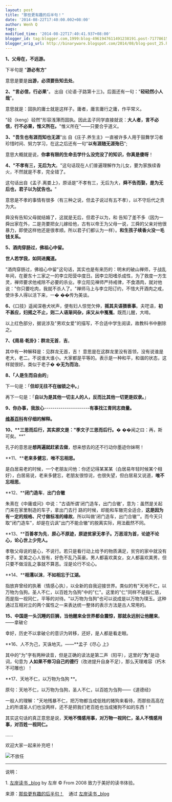 ```yaml
---
layout: post
title: "那些更有趣的后半句！"
date: '2014-08-22T17:40:00.002+08:00'
author: Wenh Q
tags:
modified_time: '2014-08-22T17:40:41.937+08:00'
blogger_id: tag:blogger.com,1999:blog-4961947611491238191.post-7177861572608084170
blogger_orig_url: http://binaryware.blogspot.com/2014/08/blog-post_25.html
---
```


**1、父母在，不远游。**

下半句是 "**游必有方**"

意思是要是**出游，必须要告知去处**。

**2、"言必信，行必果**"。
出自《论语·子路第十三》。后面还有一句："**硁硁然小人哉**"。

意思就是：固执的庸士就是这样子。庸者，庸言庸行之庸，作平常义。

"硁（keng）硁然"形容浅薄而固执。因此孟子同学直接就说：**大人者，言不必信，行不必果，惟义所在。**"惟义所在"——只要合乎道义。

**3、"吾生也有涯而知也无涯**"出
自《庄子.养生主》一直被许多人用于鼓舞学习者珍惜时间、努力学习，在这之后还有一句"**以有涯随无涯殆已**";

意思大概就是说，**你拿有限的生命去学什么没完没了的知识，你真是傻呀**！

**4、"不孝有三，无后为大**。"这句话现在人们普遍理解作为儿女，要为家族续香火，不然就是不孝，完全错了。

这句话出自《孟子.离娄上》，原话是"不孝有三，无后为大，**舜不告而娶，是为无后也，君子以为犹告也。**"

意思是不孝的事情有很多（有三种之说，但孟子说过有五不孝），以不守后代之责为大。

舜没有告知父母就结婚了，这就是无后，但君子以为，和
告知了差不多（因为一舜出家在外，二是尧要把女儿嫁给他，古有以帝王为父母一说，三舜的父亲对他很暴力，即使这样他还是很孝顺。所以君子们都认为一样）。**和生孩子续香火没一毛钱关系。**

**5、酒肉穿肠过，佛祖心中留。**

**世人若学我，如同进魔道。**

"酒肉穿肠过，佛祖心中留"这句话，其实也是有来历的：明末的破山禅师，于战乱年间，在夔东十三家之一的李立阳营中度日。因李立阳嗜杀成性，为了救度一方生灵，禅师要求他戒除不必要的杀业。李立阳见禅师严持戒律，不食酒肉，就对他说："你只要吃肉，我就不杀人了。"禅师马上与李立阳订约，不惜大开酒肉之戒，使许多人得以活下来，一�
��传为美谈。

**6、**《口技》遥闻深巷犬吠声，便有妇人惊觉欠伸，**摇其夫语猥亵事**。夫呓语，**初不甚应，妇摇之不止，则二人语渐间杂，床又从中戛戛**。既而儿醒，大啼。

以上红色部分，据说涉及"男欢女爱"的描写，不合适中学生阅读，故教科书中删除之。

**7、《周易·乾卦》：群龙无首**，**吉**。

其中有一种解释是：见群龙无首，吉！
意思是在这群龙里没有首领，没有说谁是老大，老二。不说谁大谁小。大家都是平等的。表示是一种和平，和谐的状态，这样就很好。类似于老子�
�**无为而治**。

**8、「人是生而自由的**」

下一句是：「**但却无往不在枷锁之中。**」

再下一句是：「**自以为是其他一切主人的人，反而比其他一切更是奴隶。**」

**9、你办事，我放心**----------------------**有事找江青同志商量。**

**[维基百科](http://zh.wikipedia.org/wiki/%E4%BD%A0%E8%BE%A6%E4%BA%8B%EF%BC%8C%E6%88%91%E6%94%BE%E5%BF%83)有仔细的解释。**

**10、****三思而后行**，其实原文是："季文子三思而后行。**�
��闻之曰：再，斯可矣。**"

孔子的意思是**想两遍就赶紧去做**，想来想去的还不行动你墨迹你妹啊！

**11、****老来多健忘**，**唯不忘相思。**

是白居易老的时候，一个老朋友问他：你还记得某某某（白居易年轻时候某个相好），白居易说，老来多健忘，老朋友很惊诧，也很失望，但白居易又说道，**唯不忘相思**。

**12、****闭门造车**，**出门合辙**

朱熹在《中庸或问》中说："古语所谓'闭门造车，出门合辙'，意为：虽然是关起门来在家里制造的车子，拿出门去行
路的时候，却能和车辙完全适合，**这是因为有一定的规格、尺寸做标准的缘故**。所以叫做'闭门造车，出门合辙'"。而今天只取"闭门造车"，却是在讥讽"出门不能合辙"的脱离实际，用法截然不同。

**13、****百善孝为先**，**原心不原迹，原迹贫家无孝子。万恶淫为首，论迹不论心，论心世上少完人。**

孝敬父母说的是心，不说行。若只是看行动上给予的物质满足，贫穷的家中就没有孝子。爱美之心人皆有，好色不乱乃英豪。男人都喜欢美女，女人都喜欢美男，但只要不做淫乱之事就不算恶。淫是论行不论心。

**14、****相濡以沫**，**不如相忘于江湖。**

指放弃曾经的执著（情感心执），以全新的自我迎接世界。类似的有"天地不仁，以万物为刍狗。圣人不仁，以百姓为刍狗"中的"仁"。这里的"仁"同样不是指仁慈，而是指一视同仁，平等的对待。"以万物为刍狗"也可以说成是以万物为璞玉。这种通过互相对立的两个属性之一来表达统一整体的表示方法是古人常用的。

**15、中国是一头沉睡的巨狮，当他醒来全世界都会震惊，那就永远别让他醒来**。——拿破仑

幸好，历史不以拿破仑的意识为转移，还好，是人都是看走眼。

**16、人不为己，天诛地灭。——**孟子《尽心 上》

其中的"为"字有两种读音，但是正确的读法是第二声（阳平），这里的"**为**"是动词，句意为 **人如果不修习自己的德行**（改进提升自身不足），那么天理难容（朽木不可雕也）！

**17、天地不仁，以万物为刍狗 **。

原句：天地不仁，以万物为刍狗，圣人不仁，以百姓为刍狗——《道德经》

一般人的理解："天地残暴不仁，把万物都当成低贱的猪狗来看待，而那些高高在上的所谓圣人们也没两样，还不是把我们老百姓也当成猪狗不如的东西！"

其实这句话的真正意思是说，**天地不情感用事，对万物一视同仁，圣人不情感用事，对百姓一视同仁。**

……

欢迎大家一起来补充吧！

![不放任](http://zreading-img.qiniudn.com/p14034478.jpg)


* * * * *

说明：

1. [左岸读书
_blog](http://zreading.cn/) by 左岸 © From 2008
致力于美好的读书体验。



来源：[那些更有趣的后半句！](http://zreading.cn.feedsportal.com/c/35042/f/647833/s/3d51fa7d/sc/38/l/0L0Szreading0Bcn0Carchives0C45110Bhtml/story01.htm) 
  通过 [左岸读书
_blog](http://www.zreading.cn/)
